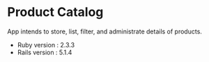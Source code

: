 # Product Catalog

App intends to store, list, filter, and administrate details of products.

* Ruby version : 2.3.3
* Rails version : 5.1.4
